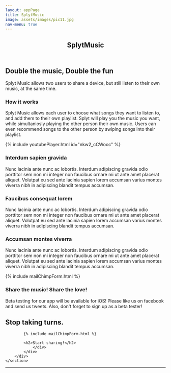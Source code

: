 ```yaml
---
layout: appPage
title: SplytMusic
image: assets/images/pic11.jpg
nav-menu: true
---
```


<!-- Main -->
<div id="main" class="alt">

<!-- One -->
<section id="one">
	<div class="inner">
		<header class="major">
			<h1>SplytMusic</h1>
		</header>

<!-- Content -->
<h2 id="content">Double the music, Double the fun</h2>
<p>Splyt Music allows two users to share a device, but still listen to their own music, at the same time. </p>
<div class="row">
	<div class="6u 12u$(small)">
		<h3>How it works</h3>
		<p>Splyt Music allows each user to choose what songs they want to listen to, and add them to their own playlist. Splyt will play you the music you want, while simultaniosly playing the other person their own music. Users can even recommend songs to the other person by swiping songs into their playlist.</p>
	</div>
	<div class="6u$ 12u$(small)">
		{% include youtubePlayer.html id="nkw2_cCWooc" %}
	</div>
	<!-- Break -->
	<div class="4u 12u$(medium)">
		<h3>Interdum sapien gravida</h3>
		<p>Nunc lacinia ante nunc ac lobortis. Interdum adipiscing gravida odio porttitor sem non mi integer non faucibus ornare mi ut ante amet placerat aliquet. Volutpat eu sed ante lacinia sapien lorem accumsan varius montes viverra nibh in adipiscing blandit tempus accumsan.</p>
	</div>
	<div class="4u 12u$(medium)">
		<h3>Faucibus consequat lorem</h3>
		<p>Nunc lacinia ante nunc ac lobortis. Interdum adipiscing gravida odio porttitor sem non mi integer non faucibus ornare mi ut ante amet placerat aliquet. Volutpat eu sed ante lacinia sapien lorem accumsan varius montes viverra nibh in adipiscing blandit tempus accumsan.</p>
	</div>
	<div class="4u$ 12u$(medium)">
		<h3>Accumsan montes viverra</h3>
		<p>Nunc lacinia ante nunc ac lobortis. Interdum adipiscing gravida odio porttitor sem non mi integer non faucibus ornare mi ut ante amet placerat aliquet. Volutpat eu sed ante lacinia sapien lorem accumsan varius montes viverra nibh in adipiscing blandit tempus accumsan.</p>
	</div>
</div>

{% include mailChimpForm.html %}

<section id="download" class="download bg-primary text-center">
        <div class="container">
            <div class="row">
                <div class="col-md-8 col-md-offset-2">
                    <h3 class="section-heading">Share the music! Share the love!</h3>
                    <p>Beta testing for our app will be available for iOS! Please like us on facebook and send us tweets. Also, don't forget to sign up as a beta tester!</p>
                        <h2>Stop taking turns.</h2>
                    
  			{% include mailChimpForm.html %}
  
  			<h2>Start sharing!</h2>
                </div>
            </div>
        </div>
    </section>

<hr class="major" />
